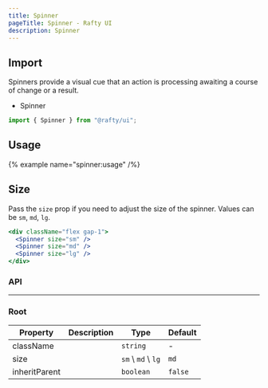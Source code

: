 ```yaml
---
title: Spinner
pageTitle: Spinner - Rafty UI
description: Spinner
---
```


## Import

Spinners provide a visual cue that an action is processing awaiting a course of change or a result.

- Spinner

```jsx
import { Spinner } from "@rafty/ui";
```

## Usage

{% example name="spinner:usage" /%}

## Size

Pass the `size` prop if you need to adjust the size of the spinner. Values can be `sm`, `md`, `lg`.

```jsx
<div className="flex gap-1">
  <Spinner size="sm" />
  <Spinner size="md" />
  <Spinner size="lg" />
</div>
```

### API

---

### Root

| Property      | Description | Type               | Default |
| ------------- | ----------- | ------------------ | ------- |
| className     |             | `string`           | -       |
| size          |             | `sm` \ `md` \ `lg` | `md`    |
| inheritParent |             | `boolean`          | `false` |
